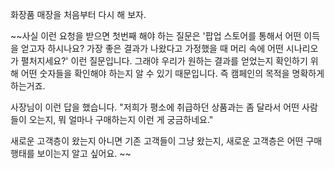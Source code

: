 

화장품 매장을 처음부터 다시 해 보자.

~~사실 이런 요청을 받으면 첫번째 해야 하는 질문은 '팝업 스토어를 통해서 어떤 이득을 얻고자 하시나요? 가장 좋은 결과가 나왔다고 가정했을 때 머리 속에 어떤 시나리오가 펼처지세요?' 이런 질문입니다. 그래야 우리가 원하는 결과를 얻었는지 확인하기 위해 어떤 숫자들을 확인해야 하는지 알 수 있기 때문입니다. 즉 캠페인의 목적을 명확하게 하는거죠.

사장님이 이런 답을 했습니다. "저희가 평소에 취급하던 상품과는 좀 달라서 어떤 사람들이 오는지, 뭐 얼마나 구매하는지 이런 게 궁금하네요." 

새로운 고객층이 왔는지 아니면 기존 고객들이 그냥 왔는지,
새로운 고객층은 어떤 구매 행태를 보이는지 알고 싶어요.
~~
